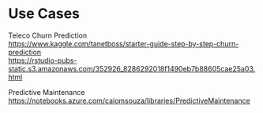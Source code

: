 # Use Cases

Teleco Churn Prediction <BR>
https://www.kaggle.com/tanetboss/starter-guide-step-by-step-churn-prediction <BR>
https://rstudio-pubs-static.s3.amazonaws.com/352926_8286292018f1490eb7b88605cae25a03.html <BR>  



Predictive Maintenance <BR>
https://notebooks.azure.com/caiomsouza/libraries/PredictiveMaintenance <BR>
